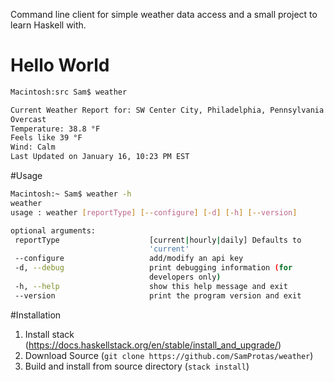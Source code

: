 Command line client for simple weather data access and a small project to learn Haskell with.

# Hello World
```bash
Macintosh:src Sam$ weather

Current Weather Report for: SW Center City, Philadelphia, Pennsylvania
Overcast
Temperature: 38.8 °F
Feels like 39 °F
Wind: Calm
Last Updated on January 16, 10:23 PM EST
```


#Usage
```bash
Macintosh:~ Sam$ weather -h
weather
usage : weather [reportType] [--configure] [-d] [-h] [--version]

optional arguments:
 reportType                    [current|hourly|daily] Defaults to
                               'current'
 --configure                   add/modify an api key
 -d, --debug                   print debugging information (for
                               developers only)
 -h, --help                    show this help message and exit
 --version                     print the program version and exit

```

#Installation

1. Install stack (https://docs.haskellstack.org/en/stable/install_and_upgrade/)
2. Download Source (`git clone https://github.com/SamProtas/weather`)
3. Build and install from source directory (`stack install`)
